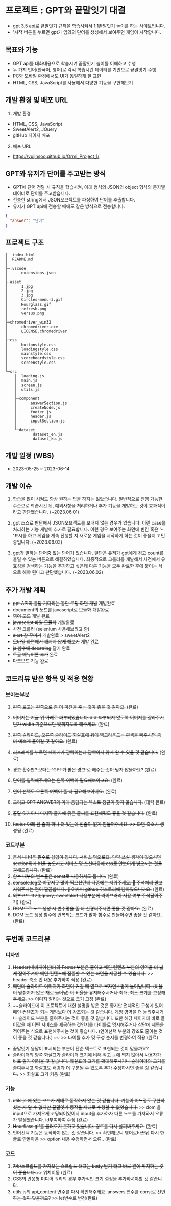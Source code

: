 # 프로젝트 : GPT와 끝말잇기 대결

- gpt 3.5 api로 끝말잇기 규칙을 학습시켜서 1:1끝말잇기 놀이를 하는 사이트입니다.
- '시작'버튼을 누르면 gpt가 임의의 단어를 생성해서 보여주면 게임이 시작합니다.

## 목표와 기능

- GPT api를 대화내용으로 학습시켜 끝말잇기 놀이를 이해하고 수행
- 두 가지 언어(한국어, 영어)로 각각 학습시킨 데이터를 기반으로 끝말잇기 수행
- PC와 모바일 환경에서도 UI가 동일하게 잘 표현
- HTML, CSS, JavaScript를 사용해서 다양한 기능을 구현해보기

## 개발 환경 및 배포 URL

1. 개발 환경

- HTML, CSS, JavaScript
- SweetAlert2, JQuery
- gitHub 페이지 배포

2. 배포 URL

- https://yujinsoo.github.io/Ormi_Project_1/

## GPT와 유저가 단어를 주고받는 방식

- GPT에 단어 전달 시 규칙을 학습시켜, 아래 형식의 JSON의 object 형식의 문자열 데이터로 단어를 주고받습니다.
- 전송한 string에서 JSON오브젝트를 파싱하여 단어를 추출합니다.
- 유저가 GPT api에 전송할 때에도 같은 방식으로 전송합니다.

```json
{
  "answer": "단어"
}
```

## 프로젝트 구조

```
│  index.html
│  README.md
│
├─.vscode
│      extensions.json
│
├─asset
│      1.jpg
│      2.jpg
│      3.jpg
│      Circles-menu-3.gif
│      Hourglass.gif
│      refresh.png
│      versus.png
│
├─chromedriver_win32
│      chromedriver.exe
│      LICENSE.chromedriver
│
├─css
│      buttonstyle.css
│      loadingstyle.css
│      mainstyle.css
│      scoreboardstyle.css
│      screenstyle.css
│
└─src
    │  loading.js
    │  main.js
    │  screen.js
    │  utils.js
    │
    ├─component
    │      answerSection.js
    │      createNode.js
    │      footer.js
    │      header.js
    │      inputSection.js
    │
    └─dataset
            dataset_en.js
            dataset_ko.js
```

## 개발 일정 (WBS)

- 2023-05-25 ~ 2023-06-14

## 개발 이슈

1. 학습을 많이 시켜도 항상 원하는 답을 하지는 않았습니다. 일반적으로 진행 가능한 수준으로 학습시킨 뒤, 예외사항을 처리하거나 추가 기능을 개발하는 것이 효과적이라고 판단했습니다. (~2023.06.01)

2. gpt 스스로 판단해서 JSON오브젝트를 보내지 않는 경우가 있습니다. 이런 case를 처리하는 기능 개발이 추가로 필요합니다. 이런 경우 보여주는 화면에 빈칸 혹은 '-'표시를 하고 게임을 계속 진행할 지 새로운 게임을 시작하게 하는 것이 좋을지 고민중입니다. (~2023.06.02)

3. gpt가 말하는 단어중 없는 단어가 있습니다. 일단은 유저가 gpt에게 경고 count를 올릴 수 있는 버튼으로 해결하였습니다. 최종적으로 크롤러를 개발해서 사전에서 유효성을 검색하는 기능을 추가하고 싶은데 다른 기능을 모두 완료한 후에 붙이는 식으로 해야 된다고 판단했습니다. (~2023.06.02)

## 추가 개발 계획

- ~~gpt API의 응답 기다리는 동안 로딩 화면 개발~~ 개발완료
- ~~document의 노드를 javascript로 모듈화~~ 개발완료
- ~~영어 모드~~ 개발 완료
- ~~javascript 파일 모듈화~~ 개발완료
- 사전 크롤러 (selenium 사용해보려고 함)
- ~~alert 창 꾸미기~~ 개발완료 > sweetAlert2
- ~~모바일 화면에서 깨지지 않게 해보기~~ 개발 완료
- ~~js 함수에 docstring~~ 달기 완료
- ~~토글 메뉴버튼 추가~~ 완료
- ~~다크모드 기능~~ 완료

## 코드리뷰 받은 항목 및 적용 현황

### 보이는부분

1. ~~왼쪽 로고는 왼쪽으로 좀 더 마진을 주는 것이 좋을 것 같아요.~~ (완료)
2. ~~이미지는 지금 위 아래로 짜부되었습니다.ㅎㅎ 짜부되지 않도록 이미지를 잘라주시던가 width 기준으로만 맞춰지도록 해주세요.~~ (완료)
3. ~~왼쪽 슬라이드, 오른쪽 슬라이드 화살표에 뒤에 백그라운드는 흰색을 빼주시면 좀 더 예쁘게 들어갈 것 같아요.~~ (완료)
4. ~~리프레쉬를 누르면 페이지가 깜빡이는데 깜빡이지 않게 할 수 있을 것 같습니다.~~ (완료)
5. ~~경고 횟수판? 보다는 'GPT가 받은 경고'로 해주는 것이 맞지 않을까요?~~ (완료)

6. ~~단어를 입력해주세요는 왼쪽 여백이 필요해보이고요.~~ (완료)
7. ~~언어 선택도 오른쪽 여백이 좀 더 필요해보이네요.~~ (완료)
8. ~~그리고 GPT ANSWER와 아래 응답되는 텍스트 정렬이 맞지 않습니다.~~ (대략 완료)
9. ~~끝말 잇기이니 마지막 글자에 굵은 글씨를 표현해줘도 좋을 것 같습니다.~~ (완료)
10. ~~footer 아래 흰 줄이 하나 더 있는데 흰줄이 없게 만들어주세요. >> 화면 축소시 생성됨~~ (완료)

### 코드부분

1. ~~문서 내 h1은 필수로 삽입이 됩니다. 서비스 명으로요. 만약 쓰실 생각이 없으시면 section위에 h1을 놓으시고 서비스 명 쓰신다음에 css로 안보이게 넣으시는 것을 권해드립니다.~~ (완료)
2. ~~함수 내부의 변수들은 const로 사용하셔도 됩니다.~~ (완료)
3. ~~console.log로 이곳저곳 많이 찍으셨던데 나중에는 지워주세요. 🙂 주석처리 말고 지워주시는 편이 깔끔합니다. 🙂 어차피 github 히스토리에 남아있으니까요.~~ (완료)
4. ~~외부코드 표기(jquery, sweetalert 사용부분에 라이브러리 사용 여부 주석달아주기)~~ (완료)
5. ~~DOM으로 노드 생성 시 변수명을 좀 더 신경써주시면 좋을 것 같아요.~~ (완료)
6. ~~DOM 노드 생성 함수에 반복되는 코드가 많아 함수로 만들어주면 좋을 것 같아요.~~ (완료)

## 두번째 코드리뷰

### 디자인

1. ~~Header(네비게이션바)와 Footer 부분은 줄이고 메인 컨텐츠 부분의 영역을 더 넓게 잡아주셔야 메인 컨텐츠에 집중할 수 있는 화면을 제공할 수 있습니다.~~ >> header 축소 민 내용 추가하여 적용 (완료)
2. ~~메인의 슬라이드 이미지가 화면이 커질 때 옆으로 부자연스럽게 늘어납니다. (비율이 맞춰지지 않은 채로 늘어남) 이 비율을 유지해주시거나 최대, 최소 크기를 고정해주세요.~~ >> 이미지 잘리는 것으로 크기 고정 (완료)
3. ~~슬라이드에 이 프로젝트에 대한 설명을 넣은 것은 좋지만 전체적인 구성에 있어 메인 컨텐츠가 되는 게임보다 더 강조되는 것 같습니다. 게임 영역을 더 늘려주시거나 슬라이드 부분을 줄여주시는 것이 좋을 것 같습니다. 또한 해당 페이지에 바로 들어갔을 때 어떤 서비스를 제공하는 것인지를 타이틀로 명시해주거나 상단에 제목을 적어주는 식으로 표현해주시는 것이 좋습니다. (언어선택 부분의 강조도 줄이는 것이 좋을 것 같습니다.) ~~ >> 타이틀 추가 및 구성 순서를 변경하여 적용 (완료)

- 끝말잇기 응답이 표시되는 부분이 단순 텍스트로 표현되는 것이 맞을까요?
- ~~슬라이더의 양쪽 화살표가 슬라이더 크기에 비해 작고 눈에 띄지 않아서 사용자가 바로 알기 어려울 것 같습니다. 화살표의 크기를 확대해주시거나 슬라이더의 크기를 줄여주시고 화살표도 배경과 더 구분될 수 있도록 추가 수정하시면 좋을 것 같습니다.~~ >> 화살표 크기 키움 (완료)

### 기능

1. ~~utils.js 에 있는 코드가 제대로 동작하지 않는 것 같습니다. 기능이 어느정도 구현하셨는 지 알 수 없지만 끝말잇기 동작을 제대로 수행할 수 없었습니다.~~ >> dom 을 input으로 가져오게 코딩되어있어서 input을 추가하자 다른 노드를 가져와서 오류가 발생했습니다. id부여하여 수정 (완료)
2. ~~Hourflass.gif를 불러오지 못하고 있습니다. 경로를 다시 살펴봐주세요.~~ (완료)
3. ~~언어선택 기능은 동작하지 않는 것 같습니다.~~ >> 확인해보니 영어로바꾼뒤 다시 한글로 안돌아옴 >> option 내용 수정하면서 오류.. (완료)

### 코드

1. ~~자바스크립트를 가져오는 스크립트 태그는 body 닫기 태그 바로 앞에 위치하는 것이 좋습니다.~~>> 위치이동 (완료)
2. CSS의 반응형 미디어 쿼리의 경우 추가적인 크기 설정을 추가하셔야할 것 같습니다.
3. ~~utils.js의 api_content 변수를 다시 확인해주세요. answers 변수를 const로 선언하는 것이 맞을까요?~~ >> let변수로 변경(완료)
